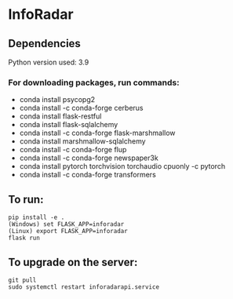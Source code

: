 # InfoRadar

## Dependencies
Python version used: 3.9


### For downloading packages, run commands:
* conda install psycopg2
* conda install -c conda-forge cerberus
* conda install flask-restful
* conda install flask-sqlalchemy
* conda install -c conda-forge flask-marshmallow
* conda install marshmallow-sqlalchemy
* conda install -c conda-forge flup
* conda install -c conda-forge newspaper3k
* conda install pytorch torchvision torchaudio cpuonly -c pytorch
* conda install -c conda-forge transformers

## To run:
    pip install -e .
    (Windows) set FLASK_APP=inforadar
    (Linux) export FLASK_APP=inforadar
    flask run

## To upgrade on the server:
    git pull
    sudo systemctl restart inforadarapi.service 
